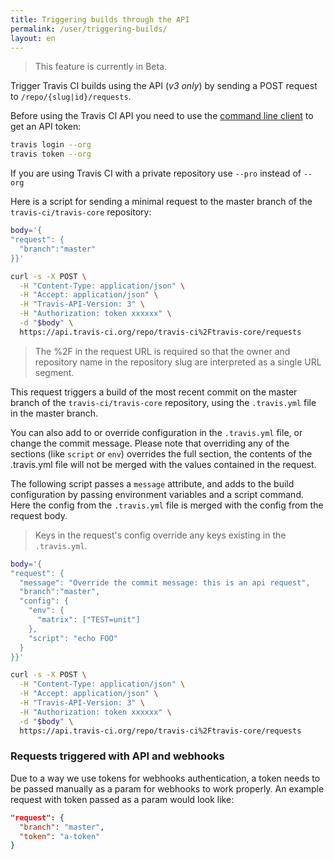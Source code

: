 ```yaml
---
title: Triggering builds through the API
permalink: /user/triggering-builds/
layout: en
---
```


> This feature is currently in Beta.

Trigger Travis CI builds using the API (*v3 only*) by sending a POST request to `/repo/{slug|id}/requests`.

Before using the Travis CI API you need to use the [command line client](https://github.com/travis-ci/travis.rb#readme) to get an API token:

```bash
travis login --org
travis token --org
```

If you are using Travis CI with a private repository use `--pro` instead of `--org`

Here is a script for sending a minimal request to the master branch of the `travis-ci/travis-core` repository:

```bash
body='{
"request": {
  "branch":"master"
}}'

curl -s -X POST \
  -H "Content-Type: application/json" \
  -H "Accept: application/json" \
  -H "Travis-API-Version: 3" \
  -H "Authorization: token xxxxxx" \
  -d "$body" \
  https://api.travis-ci.org/repo/travis-ci%2Ftravis-core/requests
```

> The %2F in the request URL is required so that the owner and repository name in the repository slug are interpreted as a single URL segment.

This request triggers a build of the most recent commit on the master branch of the `travis-ci/travis-core` repository, using the `.travis.yml` file in the master branch.

You can also add to or override configuration in the `.travis.yml` file, or change the commit message.
Please note that overriding any of the sections (like `script` or `env`) overrides the full section, the
contents of the .travis.yml file will not be merged with the values contained in
the request.

The following script passes a `message` attribute, and adds to the build configuration by passing environment variables and a script command. Here the config from the `.travis.yml` file is merged with the config from the request body.

> Keys in the request's config override any keys existing in the `.travis.yml`.

```bash
body='{
"request": {
  "message": "Override the commit message: this is an api request",
  "branch":"master",
  "config": {
    "env": {
      "matrix": ["TEST=unit"]
    },
    "script": "echo FOO"
  }
}}'

curl -s -X POST \
  -H "Content-Type: application/json" \
  -H "Accept: application/json" \
  -H "Travis-API-Version: 3" \
  -H "Authorization: token xxxxxx" \
  -d "$body" \
  https://api.travis-ci.org/repo/travis-ci%2Ftravis-core/requests
```

### Requests triggered with API and webhooks

Due to a way we use tokens for webhooks authentication, a token needs to be
passed manually as a param for webhooks to work properly. An example request
with token passed as a param would look like:

```json
"request": {
  "branch": "master",
  "token": "a-token"
}
```
